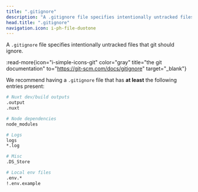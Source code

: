 ```yaml
---
title: ".gitignore"
description: "A .gitignore file specifies intentionally untracked files that git should ignore."
head.title: ".gitignore"
navigation.icon: i-ph-file-duotone
---
```


A `.gitignore` file specifies intentionally untracked files that git should ignore.

:read-more{icon="i-simple-icons-git" color="gray" title="the git documentation" to="https://git-scm.com/docs/gitignore" target="_blank"}

We recommend having a `.gitignore` file that has **at least** the following entries present:

```bash [.gitignore]
# Nuxt dev/build outputs
.output
.nuxt

# Node dependencies
node_modules

# Logs
logs
*.log

# Misc
.DS_Store

# Local env files
.env.*
!.env.example
```
